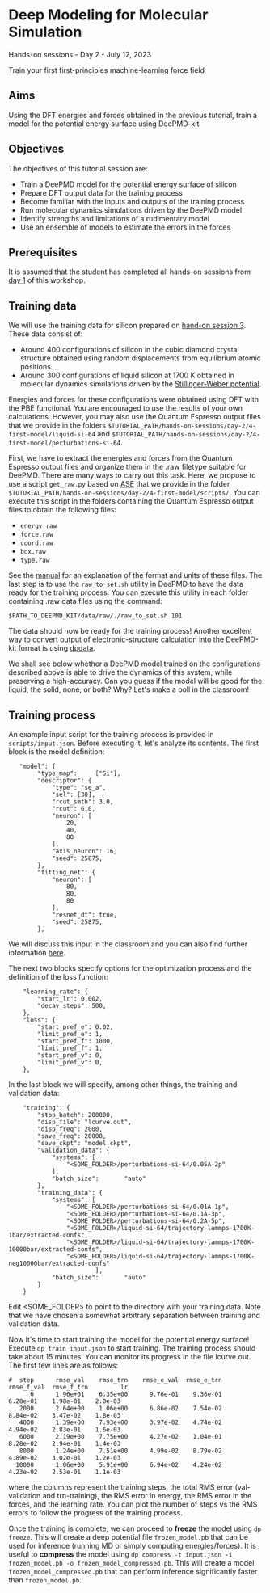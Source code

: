 # Deep Modeling for Molecular Simulation
Hands-on sessions - Day 2 - July 12, 2023

Train your first first-principles machine-learning force field

## Aims

Using the DFT energies and forces obtained in the previous tutorial, train a model for the potential energy surface using DeePMD-kit.

## Objectives

The objectives of this tutorial session are:
- Train a DeePMD model for the potential energy surface of silicon
- Prepare DFT output data for the training process
- Become familiar with the inputs and outputs of the training process
- Run molecular dynamics simulations driven by the DeePMD model
- Identify strengths and limitations of a rudimentary model
- Use an ensemble of models to estimate the errors in the forces

## Prerequisites

It is assumed that the student has completed all hands-on sessions from [day 1](https://github.com/CSIprinceton/workshop-july-2023/tree/main/hands-on-sessions/day-1) of this workshop.

## Training data

We will use the training data for silicon prepared on [hand-on session 3](https://github.com/CSIprinceton/workshop-july-2023/tree/main/hands-on-sessions/day-1/3-preparing-training-data).
These data consist of:
- Around 400 configurations of silicon in the cubic diamond crystal structure obtained using random displacements from equilibrium atomic positions. 
- Around 300 configurations of liquid silicon at 1700 K obtained in molecular dynamics simulations driven by the [Stillinger-Weber potential](https://journals.aps.org/prb/abstract/10.1103/PhysRevB.31.5262).

Energies and forces for these configurations were obtained using DFT with the PBE functional.
You are encouraged to use the results of your own calculations.
However, you may also use the Quantum Espresso output files that we provide in the folders ```$TUTORIAL_PATH/hands-on-sessions/day-2/4-first-model/liquid-si-64``` and ```$TUTORIAL_PATH/hands-on-sessions/day-2/4-first-model/perturbations-si-64```.

First, we have to extract the energies and forces from the Quantum Espresso output files and organize them in the .raw filetype suitable for DeePMD.
There are many ways to carry out this task.
Here, we propose to use a script ```get_raw.py``` based on [ASE](https://wiki.fysik.dtu.dk/ase/) that we provide in the folder ```$TUTORIAL_PATH/hands-on-sessions/day-2/4-first-model/scripts/```.
You can execute this script in the folders containing the Quantum Espresso output files to obtain the following files:
- ```energy.raw```
- ```force.raw```
- ```coord.raw```
- ```box.raw```
- ```type.raw```

See the [manual](https://docs.deepmodeling.com/projects/deepmd/en/master/data/data-conv.html#raw-format-and-data-conversion) for an explanation of the format and units of these files.
The last step is to use the ```raw_to_set.sh``` utility in DeePMD to have the data ready for the training process.
You can execute this utility in each folder containing .raw data files using the command:

```$PATH_TO_DEEPMD_KIT/data/raw/./raw_to_set.sh 101```

The data should now be ready for the training process!
Another excellent way to convert output of electronic-structure calculation into the DeePMD-kit format is using [dpdata](https://docs.deepmodeling.com/projects/deepmd/en/master/data/dpdata.html).

We shall see below whether a DeePMD model trained on the configurations described above is able to drive the dynamics of this system, while preserving a high-accuracy.
Can you guess if the model will be good for the liquid, the solid, none, or both? Why?
Let's make a poll in the classroom!

## Training process

An example input script for the training process is provided in ```scripts/input.json```.
Before executing it, let's analyze its contents.
The first block is the model definition:
```
   "model": {
        "type_map":     ["Si"],
        "descriptor": {
            "type": "se_a",
            "sel": [30],
            "rcut_smth": 3.0,
            "rcut": 6.0,
            "neuron": [
                20,
                40,
                80
            ],
            "axis_neuron": 16,
            "seed": 25875,
        },
        "fitting_net": {
            "neuron": [
                80,
                80,
                80
            ],
            "resnet_dt": true,
            "seed": 25875,
        },
```
We will discuss this input in the classroom and you can also find further information [here](https://docs.deepmodeling.com/projects/deepmd/en/master/model/train-se-e2-a.html).

The next two blocks specify options for the optimization process and the definition of the loss function:
```
    "learning_rate": {
        "start_lr": 0.002,
        "decay_steps": 500,
    },
    "loss": {
        "start_pref_e": 0.02,
        "limit_pref_e": 1,
        "start_pref_f": 1000,
        "limit_pref_f": 1,
        "start_pref_v": 0,
        "limit_pref_v": 0,
    },
```

In the last block we will specify, among other things, the training and validation data:
```
    "training": {
        "stop_batch": 200000,
        "disp_file": "lcurve.out",
        "disp_freq": 2000,
        "save_freq": 20000,
        "save_ckpt": "model.ckpt",
        "validation_data": {
            "systems": [
                "<SOME_FOLDER>/perturbations-si-64/0.05A-2p"
            ],
            "batch_size":       "auto"
        },
        "training_data": {
            "systems": [
                "<SOME_FOLDER>/perturbations-si-64/0.01A-1p",
                "<SOME_FOLDER>/perturbations-si-64/0.1A-3p",
                "<SOME_FOLDER>/perturbations-si-64/0.2A-5p",
                "<SOME_FOLDER>/liquid-si-64/trajectory-lammps-1700K-1bar/extracted-confs",
                "<SOME_FOLDER>/liquid-si-64/trajectory-lammps-1700K-10000bar/extracted-confs",
                "<SOME_FOLDER>/liquid-si-64/trajectory-lammps-1700K-neg10000bar/extracted-confs"
                        ],
            "batch_size":       "auto"
        }
    }
```

Edit <SOME_FOLDER> to point to the directory with your training data.
Note that we have chosen a somewhat arbitrary separation between training and validation data.

Now it's time to start training the model for the potential energy surface!
Execute ```dp train input.json``` to start training.
The training process should take about 15 minutes.
You can monitor its progress in the file lcurve.out.
The first few lines are as follows:
```
#  step      rmse_val    rmse_trn    rmse_e_val  rmse_e_trn    rmse_f_val  rmse_f_trn         lr
      0      1.96e+01    6.35e+00      9.76e-01    9.36e-01      6.20e-01    1.98e-01    2.0e-03
   2000      2.64e+00    1.06e+00      6.86e-02    7.54e-02      8.84e-02    3.47e-02    1.8e-03
   4000      1.39e+00    7.93e+00      3.97e-02    4.74e-02      4.94e-02    2.83e-01    1.6e-03
   6000      2.19e+00    7.75e+00      4.27e-02    1.04e-01      8.28e-02    2.94e-01    1.4e-03
   8000      1.24e+00    7.51e+00      4.99e-02    8.79e-02      4.89e-02    3.02e-01    1.2e-03
  10000      1.06e+00    5.91e+00      6.94e-02    4.24e-02      4.23e-02    2.53e-01    1.1e-03
```
where the columns represent the training steps, the total RMS error (val-validation and trn-training), the RMS error in energy, the RMS error in the forces, and the learning rate.
You can plot the number of steps vs the RMS errors to follow the progress of the training process.

Once the training is complete, we can proceed to **freeze** the model using ```dp freeze```.
This will create a deep potential file ```frozen_model.pb``` that can be used for inference (running MD or simply computing energies/forces).
It is useful to **compress** the model using ```dp compress -t input.json -i frozen_model.pb -o frozen_model_compressed.pb```.
This will create a model ```frozen_model_compressed.pb``` that can perform inference significantly faster than ```frozen_model.pb```.

